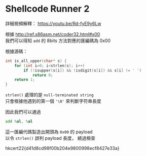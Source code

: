 # Shellcode Runner 2

詳細視頻解釋： https://youtu.be/Rd-fyE9y6Lw

根據 http://ref.x86asm.net/coder32.html#x00 <br>
我們可以得知 `add` 的 8bits 方法對應的匯編碼為 0x00

根據源碼：

```c
int is_all_upper(char* s) {
    for (int i=0; i<strlen(s); i++)
        if (!isupper(s[i]) && !isdigit(s[i]) && s[i] != ' ')
            return 0;
    return 1;
}
```

`strlen()` 處理的是 `null-terminated string` <br>
只會根據他遇到的第一個 `'\0'` 來判斷字符串長度

因此我們可以通過
```asm
add %al, %al
```
這一匯編代碼製造出開頭為 `0x00` 的 payload <br>
以令 `strlen()` 誤判 payload 長度， 繞過檢查

hkcert22{d41d8cd98f00b204e9800998ecf8427e33a}